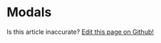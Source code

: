 # Modals

<p class="has-right-text">Is this article inaccurate? <a href="https://www.github.com/geotrev/undernet/wiki/modals">Edit this page on Github!</a></p>
